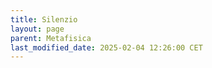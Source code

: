 ```yaml
---
title: Silenzio
layout: page
parent: Metafisica
last_modified_date: 2025-02-04 12:26:00 CET
---
```

